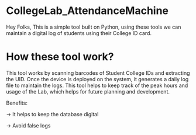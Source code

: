 # CollegeLab_AttendanceMachine

Hey Folks,
This is a simple tool built on Python, using these tools we can maintain a digital log of students using their College ID card.

# How these tool work?

This tool works by scanning barcodes of Student College IDs and extracting the UID.
Once the device is deployed on the system, it generates a daily log file to maintain the logs.
This tool helps to keep track of the peak hours and usage of the Lab, which helps for future planning and development.


Benefits:

-> It helps to keep the database digital 

-> Avoid false logs
